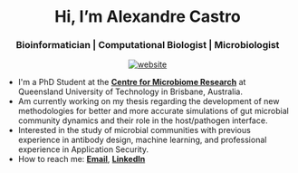 

<p align="center">
  <h1 align="center">Hi, I’m Alexandre Castro</h1>
</p>
<h3 align="center">Bioinformatician | Computational Biologist | Microbiologist</h3>

<p align="center"> 
<a href="https://areias03.github.io/"><img align="center" 
     src="https://img.shields.io/website?down_message=offline&style=flat&up_message=online&url=https%3A%2F%2Fareias03.github.io%2F" 
     alt="website" /></a> </p>
<ul> 
  <li>I'm a PhD Student at the <b><a href = "https://research.qut.edu.au/cmr/">Centre for Microbiome Research</a></b> at Queensland University of Technology in Brisbane, Australia.</li>
  <li>Am currently working on my thesis regarding the development of new methodologies for better and more accurate simulations of gut microbial community dynamics and their role in the host/pathogen interface.</li>
  <li>Interested in the study of microbial communities with previous experience in antibody design, machine learning, and professional experience in Application Security.</li>
  <li>How to reach me: <b><a href = "mailto: alexandreareiascastro@gmail.com">Email</a></b>, <b><a href = "https://linkedin.com/in/alexandre-castro-24b9b71b0">LinkedIn</a></b></li>
</ul>
